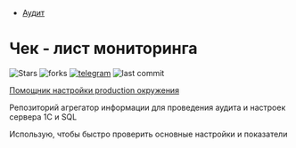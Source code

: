 - [Аудит](#аудит)

# Чек - лист мониторинга

![Stars](https://img.shields.io/github/stars/maximsamokhval/audit-checklist?style=for-the-badge)
![forks](https://img.shields.io/github/forks/maximsamokhval/audit-checklist?style=for-the-badge)
[![telegram](https://img.shields.io/badge/telegram-channel-blue.svg?style=for-the-badge)](https://t.me/+ZDmy_3OgSfswMDJi)
![last commit](https://img.shields.io/github/last-commit/maximsamokhval/audit-checklist?style=for-the-badge)

[Помощник настройки production окружения](https://maximsamokhval.github.io/audit-checklist/)

Репозиторий агрегатор информации для проведения аудита и настроек сервера 1С и SQL

Использую, чтобы быстро проверить основные настройки и показатели

